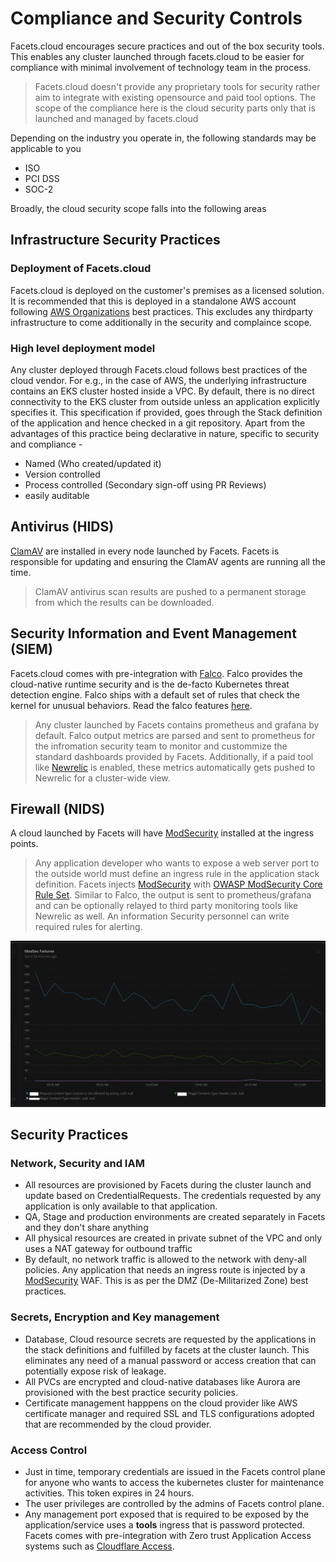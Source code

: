 # Compliance and Security Controls

Facets.cloud encourages secure practices and out of the box security tools. This enables any cluster launched through facets.cloud
to be easier for compliance with minimal involvement of technology team in the process.
>Facets.cloud doesn't provide any proprietary tools for security rather aim to integrate with existing opensource and 
> paid tool options. The scope of the compliance here is the cloud security parts only that is launched and managed by facets.cloud

Depending on the industry you operate in, the following standards may be applicable to you
* ISO
* PCI DSS
* SOC-2

Broadly, the cloud security scope falls into the following areas

## Infrastructure Security Practices

### Deployment of Facets.cloud
Facets.cloud is deployed on the customer's premises as a licensed solution. It is recommended that
this is deployed in a standalone AWS account following [AWS Organizations](https://aws.amazon.com/organizations/) best practices. 
This excludes any thirdparty infrastructure to come additionally in the security and complaince scope.



### High level deployment model


Any cluster deployed through Facets.cloud follows best practices of the cloud vendor. For e.g., in the case of AWS, the 
underlying infrastructure contains an EKS cluster hosted inside a VPC. By default, there is no direct connectivity to the EKS 
cluster from outside unless an application explicitly specifies it. This specification if provided, goes through the Stack definition of the application
and hence checked in a git repository. Apart from the advantages of this practice being declarative in nature, specific to security and compliance - 
* Named (Who created/updated it)
* Version controlled 
* Process controlled (Secondary sign-off using PR Reviews)
* easily auditable 


## Antivirus (HIDS)

[ClamAV](https://www.clamav.net/) are installed in every node launched by Facets. Facets is responsible for updating and ensuring 
the ClamAV agents are running all the time. 
>ClamAV antivirus scan results are pushed to a permanent storage from which
the results can be downloaded.

## Security Information and Event Management (SIEM)
Facets.cloud comes with pre-integration with [Falco](https://falco.org/). Falco provides the cloud-native runtime security
and is the de-facto Kubernetes threat detection engine. Falco ships with a default set of rules that check the kernel for unusual behaviors. Read 
the falco features [here](https://falco.org/docs/). 

>Any cluster launched by Facets contains prometheus and grafana by default. Falco output metrics are parsed and sent to 
prometheus for the infromation security team to monitor and custommize the standard dashboards provided by Facets. 
Additionally, if a paid tool like [Newrelic](https://newrelic.com/) is enabled, these metrics automatically gets pushed to Newrelic for a cluster-wide view.


## Firewall (NIDS)
A cloud launched by Facets will have [ModSecurity](https://github.com/SpiderLabs/ModSecurity) installed at the ingress points.
> Any application developer who wants to expose a web server port to the outside world must define an ingress rule in the 
> application stack definition. Facets injects [ModSecurity](https://github.com/SpiderLabs/ModSecurity) with [OWASP ModSecurity Core Rule Set](https://github.com/coreruleset/coreruleset). 
> Similar to Falco, the output is sent to prometheus/grafana and can be optionally relayed to third party monitoring tools like Newrelic as well. 
> An information Security personnel can write required rules for alerting.

![ModSec Dashboard](../media/modsec.png)

## Security Practices

### Network, Security and IAM

* All resources are provisioned by Facets during the cluster launch and update based on CredentialRequests. The credentials 
requested by any application is only available to that application.
* QA, Stage and production environments are created separately in Facets and they don't share anything
* All physical resources are created in private subnet of the VPC and only uses a NAT gateway for outbound traffic  
* By default, no network traffic is allowed to the network with deny-all policies. Any application that needs an ingress route
is injected by a [ModSecurity](https://github.com/SpiderLabs/ModSecurity) WAF. This is as per the DMZ (De-Militarized Zone)
best practices.   
  

### Secrets, Encryption and Key management


* Database, Cloud resource secrets are requested by the applications in the stack definitions and fulfilled by facets at the cluster launch. This eliminates any need
of a manual password or access creation that can potentially expose risk of leakage.
* All PVCs are encrypted and cloud-native databases like Aurora are provisioned with the best practice security policies.
* Certificate management happpens on the cloud provider like AWS certificate manager and required SSL and TLS configurations adopted that 
are recommended by the cloud provider.
  

### Access Control


* Just in time, temporary credentials are issued in the Facets control plane for anyone who wants to access the kubernetes
cluster for maintenance activities. This token expires in 24 hours.
* The user privileges are controlled by the admins of Facets control plane.
* Any management port exposed that is required to be exposed by the application/service uses a **tools** ingress that is 
password protected. Facets comes with pre-integration with Zero trust Application Access systems such as [Cloudflare Access](https://www.cloudflare.com/teams/access/).
  


